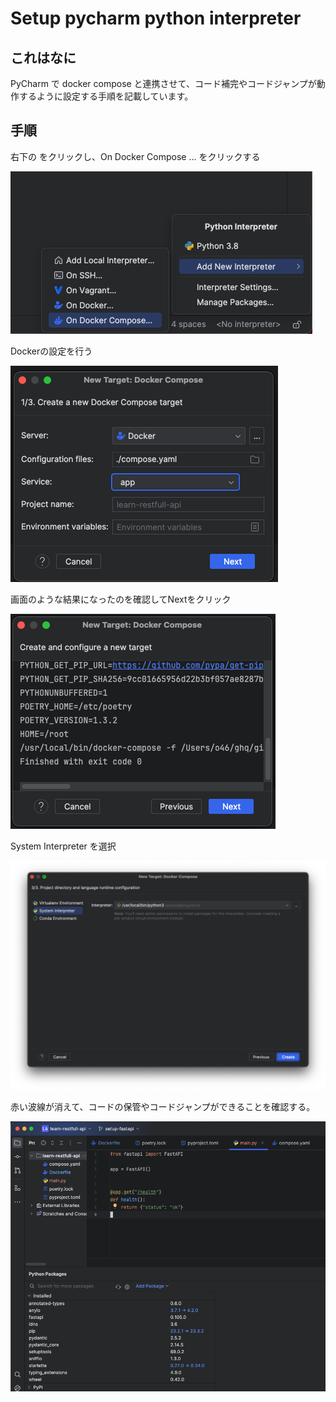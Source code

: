 Setup pycharm python interpreter
===

## これはなに

PyCharm で docker compose と連携させて、コード補完やコードジャンプが動作するように設定する手順を記載しています。

## 手順

右下の <No interpreter> をクリックし、On Docker Compose ... をクリックする

![pycharm1.png](assets/pycharm1.png)

Dockerの設定を行う

![pycharm2.png](assets/pycharm2.png)

画面のような結果になったのを確認してNextをクリック

![pycharm3.png](assets/pycharm3.png)

System Interpreter を選択

![pycharm4.png](assets/pycharm4.png)

赤い波線が消えて、コードの保管やコードジャンプができることを確認する。

![pycharm5.png](assets/pycharm5.png)